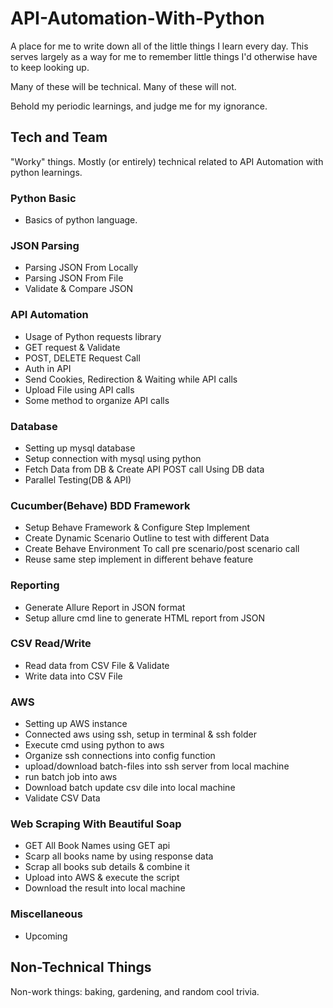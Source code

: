# API-Automation-With-Python

A place for me to write down all of the little things I learn every day. This serves largely as a way for me to remember little things I'd otherwise have to keep looking up.

Many of these will be technical. Many of these will not.

Behold my periodic learnings, and judge me for my ignorance.

## Tech and Team

"Worky" things. Mostly (or entirely) technical related to API Automation with python learnings.

### Python Basic

* Basics of python language.

### JSON Parsing

* Parsing JSON From Locally
* Parsing JSON From File
* Validate & Compare JSON

### API Automation

* Usage of Python requests library
* GET request & Validate
* POST, DELETE Request Call
* Auth in API
* Send Cookies, Redirection & Waiting while API calls
* Upload File using API calls
* Some method to organize API calls

### Database

* Setting up mysql database
* Setup connection with mysql using python
* Fetch Data from DB & Create API POST call Using DB data
* Parallel Testing(DB & API)

### Cucumber(Behave) BDD Framework

* Setup Behave Framework & Configure Step Implement
* Create Dynamic Scenario Outline to test with different Data
* Create Behave Environment To call pre scenario/post scenario call
* Reuse same step implement in different behave feature

### Reporting

* Generate Allure Report in JSON format
* Setup allure cmd line to generate HTML report from JSON

### CSV Read/Write

* Read data from CSV File & Validate
* Write data into CSV File

### AWS

* Setting up AWS instance 
* Connected aws using ssh, setup in terminal & ssh folder
* Execute cmd using python to aws 
* Organize ssh connections into config function
* upload/download batch-files into ssh server from local machine
* run batch job into aws
* Download batch update csv dile into local machine
* Validate CSV Data

### Web Scraping With Beautiful Soap
* GET All Book Names using GET api
* Scarp all books name by using response data
* Scrap all books sub details & combine it
* Upload into AWS & execute the script
* Download the result into local machine


### Miscellaneous

* Upcoming

## Non-Technical Things

Non-work things: baking, gardening, and random cool trivia.